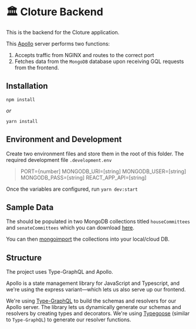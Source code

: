 # 🏛️ Cloture Backend

This is the backend for the Cloture application.

This [Apollo](https://www.apollographql.com/) server performs two functions:

1) Accepts traffic from NGINX and routes to the correct port
2) Fetches data from the `MongoDB` database upon receiving GQL requests from the frontend.

## Installation

`npm install` 

*or*

`yarn install` 

## Environment and Development

Create two environment files and store them in the root of this folder. The required development file `.development.env` 

> PORT={number] 
> MONGODB_URI=[string] 
> MONGODB_USER=[string]
> MONGODB_PASS=[string]
> REACT_APP_API=[string]

Once the variables are configured, run `yarn dev:start` 

## Sample Data

The should be populated in two MongoDB collections titled `houseCommittees` and `senateCommittees` which you can download [here](https://storage.googleapis.com/cloture/dump/sample_database/dump.tar.gz).

You can then [mongoimport](https://docs.mongodb.com/manual/reference/program/mongoimport/) the collections into your local/cloud DB.

## Structure

The project uses Type-GraphQL and Apollo.

Apollo is a state management library for JavaScript and Typescript, and we're using the express variant—which lets us also serve up our frontend.

We're using [Type-GraphQL](https://github.com/MichalLytek/type-graphql) to build the schemas and resolvers for our Apollo server. The library lets us dynamically generate our schemas and resolvers by creating types and decorators. We're using [Typegoose](https://github.com/typegoose/typegoose) (similar to `Type-GraphQL`) to generate our resolver functions.

